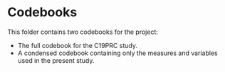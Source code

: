 # Codebooks

This folder contains two codebooks for the project:

* The full codebook for the C19PRC study.
* A condensed codebook containing only the measures and variables used in the present study.